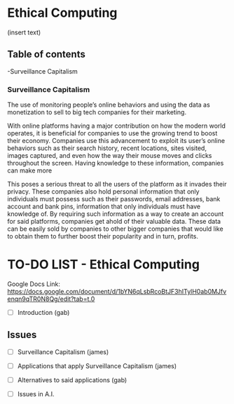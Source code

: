 # Ethical Computing
(insert text)

## Table of contents

-Surveillance Capitalism


### Surveillance Capitalism 

The use of monitoring people’s online behaviors and using the data as monetization to sell to big tech companies for their marketing.

With online platforms having a major contribution on how the modern world operates, it is beneficial for companies to use the growing trend to boost their economy. Companies use this advancement to exploit its user’s online behaviors such as their search history, recent locations, sites visited, images captured, and even how the way their mouse moves and clicks throughout the screen. Having knowledge to these information, companies can make more  

This poses a serious threat to all the users of the platform as it invades their privacy.
These companies also hold personal information that only individuals must possess such as their passwords, email addresses, bank account and bank pins, information that only individuals must have knowledge of. By requiring such information as a way to create an account for said platforms, companies get ahold of their valuable data. These data can be easily sold by companies to other bigger companies that would like to obtain them to further boost their popularity and in turn, profits.



# TO-DO LIST - Ethical Computing
Google Docs Link: https://docs.google.com/document/d/1bYN6qLsbRcoBtJF3hITylH0ab0MJfvenqn9qTR0N8Qg/edit?tab=t.0
- [ ] Introduction (gab) <br/>
## Issues
- [ ] Surveillance Capitalism (james)
- [ ] Applications that apply Surveillance Capitalism (james)
- [ ] Alternatives to said applications (gab)

- [ ] Issues in A.I.
